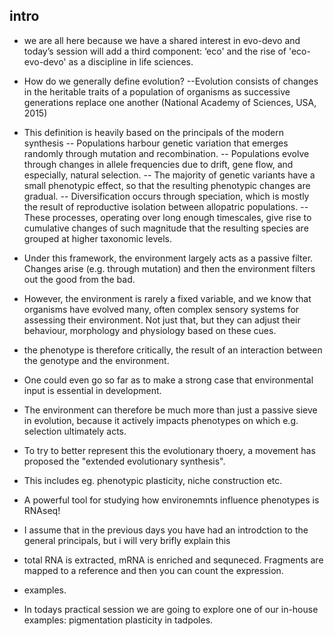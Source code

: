 ## intro

- we are all here because we have a shared interest in evo-devo and today’s session will add a third component: ‘eco' and the rise of 'eco-evo-devo' as a discipline in life sciences.

- How do we generally define evolution? 
--Evolution consists of changes in the heritable traits of a population of organisms as successive
generations replace one another (National Academy of Sciences, USA, 2015)

- This definition is heavily based on the principals of the modern synthesis
-- Populations harbour genetic variation that emerges randomly through mutation and recombination.
-- Populations evolve through changes in allele frequencies due to drift, gene flow, and especially, natural selection.
-- The majority of genetic variants have a small phenotypic effect, so that the resulting phenotypic changes are gradual.
-- Diversification occurs through speciation, which is mostly the result of reproductive isolation between allopatric populations.
-- These processes, operating over long enough timescales, give rise to cumulative changes of such magnitude that the resulting species are grouped at higher taxonomic levels.

- Under this framework, the environment largely acts as a passive filter. Changes arise (e.g. through mutation) and then the environment filters out the good from the bad.
- However, the environment is rarely a fixed variable, and we know that organisms have evolved many, often complex sensory systems for assessing their environment. Not just that, but they can adjust their behaviour, morphology and physiology based on these cues. 
- the phenotype is therefore critically, the result of an interaction between the genotype and the environment. 
- One could even go so far as to make a strong case that environmental input is essential in development.


- The environment can therefore be much more than just a passive sieve in evolution, because it actively impacts phenotypes on which e.g. selection ultimately acts.
- To try to better represent this the evolutionary thoery, a movement has proposed the "extended evolutionary synthesis".
- This includes eg. phenotypic plasticity, niche construction etc.

- A powerful tool for studying how environemnts influence phenotypes is RNAseq! 
- I assume that in the previous days you have had an introdction to the general principals, but i will very brifly explain this
- total RNA is extracted, mRNA is enriched and sequneced. Fragments are mapped to a reference and then you can count the expression.
- examples.
- In todays practical session we are going to explore one of our in-house examples:  pigmentation plasticity in tadpoles.




